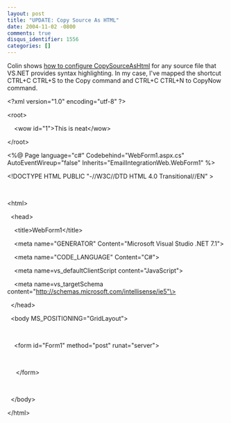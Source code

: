 ```yaml
---
layout: post
title: "UPDATE: Copy Source As HTML"
date: 2004-11-02 -0800
comments: true
disqus_identifier: 1556
categories: []
---
```

Colin shows [how to configure
CopySourceAsHtml](http://www.jtleigh.com/people/colin/blog/archives/2004/10/copysourceashtm_1.html)
for any source file that VS.NET provides syntax highlighting. In my
case, I've mapped the shortcut CTRL+C CTRL+S to the Copy command and
CTRL+C CTRL+N to CopyNow command.

\<?xml version="1.0" encoding="utf-8" ?\>

\<root\>

    \<wow id="1"\>This is neat\</wow\>

\</root\>

\<%@ Page language="c\#" Codebehind="WebForm1.aspx.cs"
AutoEventWireup="false" Inherits="EmailIntegrationWeb.WebForm1" %\>

\<!DOCTYPE HTML PUBLIC "-//W3C//DTD HTML 4.0 Transitional//EN" \>

 

\<html\>

  \<head\>

    \<title\>WebForm1\</title\>

    \<meta name="GENERATOR" Content="Microsoft Visual Studio .NET 7.1"\>

    \<meta name="CODE\_LANGUAGE" Content="C\#"\>

    \<meta name=vs\_defaultClientScript content="JavaScript"\>

    \<meta name=vs\_targetSchema
content="http://schemas.microsoft.com/intellisense/ie5"\>

  \</head\>

  \<body MS\_POSITIONING="GridLayout"\>

   

    \<form id="Form1" method="post" runat="server"\>

 

     \</form\>

   

  \</body\>

\</html\>

